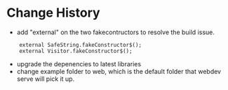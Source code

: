 # Change History

- add "external" on the two fakecontructors to resolve the build issue.
```
    external SafeString.fakeConstructor$();
    external Visitor.fakeConstructor$();
```
- upgrade the depenencies to latest libraries
- change example folder to web, which is the default folder that webdev serve will pick it up.